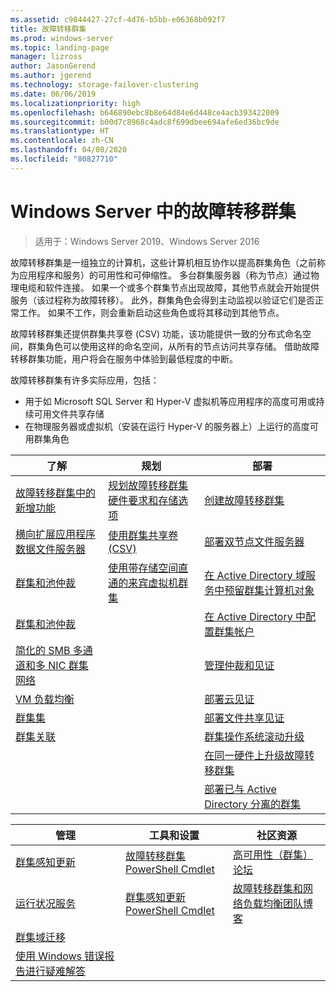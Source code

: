 ```yaml
---
ms.assetid: c9844427-27cf-4d76-b5bb-e06368b092f7
title: 故障转移群集
ms.prod: windows-server
ms.topic: landing-page
manager: lizross
author: JasonGerend
ms.author: jgerend
ms.technology: storage-failover-clustering
ms.date: 06/06/2019
ms.localizationpriority: high
ms.openlocfilehash: b646890ebc8b8e64d84e6d448ce4acb393422009
ms.sourcegitcommit: b00d7c8968c4adc8f699dbee694afe6ed36bc9de
ms.translationtype: HT
ms.contentlocale: zh-CN
ms.lasthandoff: 04/08/2020
ms.locfileid: "80827710"
---
```

# <a name="failover-clustering-in-windows-server"></a>Windows Server 中的故障转移群集

> 适用于：Windows Server 2019、Windows Server 2016

故障转移群集是一组独立的计算机，这些计算机相互协作以提高群集角色（之前称为应用程序和服务）的可用性和可伸缩性。 多台群集服务器（称为节点）通过物理电缆和软件连接。 如果一个或多个群集节点出现故障，其他节点就会开始提供服务（该过程称为故障转移）。 此外，群集角色会得到主动监视以验证它们是否正常工作。 如果不工作，则会重新启动这些角色或将其移动到其他节点。

故障转移群集还提供群集共享卷 (CSV) 功能，该功能提供一致的分布式命名空间，群集角色可以使用这样的命名空间，从所有的节点访问共享存储。 借助故障转移群集功能，用户将会在服务中体验到最低程度的中断。

故障转移群集有许多实际应用，包括：

* 用于如 Microsoft SQL Server 和 Hyper-V 虚拟机等应用程序的高度可用或持续可用文件共享存储
* 在物理服务器或虚拟机（安装在运行 Hyper-V 的服务器上）上运行的高度可用群集角色

| **了解**                                                               |  **规划**                          |  **部署**       |
| -------------                                                                |  --------------                        | --------------------- |
| [故障转移群集中的新增功能](whats-new-in-failover-clustering.md)    | [规划故障转移群集硬件要求和存储选项](clustering-requirements.md)  | [创建故障转移群集](create-failover-cluster.md) |
| [横向扩展应用程序数据文件服务器](sofs-overview.md)               | [使用群集共享卷 (CSV)](failover-cluster-csvs.md) | [部署双节点文件服务器](../storage/storage-spaces/storage-spaces-direct-in-vm.md) |
|  [群集和池仲裁](../storage/storage-spaces/understand-quorum.md)   |  [使用带存储空间直通的来宾虚拟机群集](../storage/storage-spaces/storage-spaces-direct-in-vm.md)       | [在 Active Directory 域服务中预留群集计算机对象](prestage-cluster-adds.md) |
| [群集和池仲裁](fault-domains.md)                                 |                                 | [在 Active Directory 中配置群集帐户](configure-ad-accounts.md) |
| [简化的 SMB 多通道和多 NIC 群集网络](smb-multichannel.md) |                       | [管理仲裁和见证](manage-cluster-quorum.md) |
| [VM 负载均衡](vm-load-balancing-overview.md)                         |                             | [部署云见证](deploy-cloud-witness.md) |
| [群集集](../storage/storage-spaces/cluster-sets.md)                  |                             |[部署文件共享见证](file-share-witness.md) |
| [群集关联](cluster-affinity.md)                                     |                            | [群集操作系统滚动升级](cluster-operating-system-rolling-upgrade.md) |
|                                                                             |                            | [在同一硬件上升级故障转移群集](upgrade-option-same-hardware.md) |
|                                                                            |                             | [部署已与 Active Directory 分离的群集](https://docs.microsoft.com/previous-versions/windows/it-pro/windows-server-2012-R2-and-2012/dn265970\(v%3dws.11\))

|**管理**  |  **工具和设置**  |  **社区资源**       |
| ------------- |  -------------- | --------------------- |
| [群集感知更新](cluster-aware-updating.md)    |   [故障转移群集 PowerShell Cmdlet](https://docs.microsoft.com/powershell/module/failoverclusters/?view=win10-ps)      |  [高可用性（群集）论坛](https://go.microsoft.com/fwlink/p/?LinkId=230641)       |
|  [运行状况服务](health-service-overview.md)   |   [群集感知更新 PowerShell Cmdlet](https://docs.microsoft.com/powershell/module/clusterawareupdating/?view=win10-ps)      | [故障转移群集和网络负载均衡团队博客](https://blogs.msdn.com/b/clustering/)        |
|  [群集域迁移](cluster-domain-migration.md)   |         |         |
|  [使用 Windows 错误报告进行疑难解答](troubleshooting-using-wer-reports.md)   |         |         |
